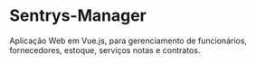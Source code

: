 # Sentrys-Manager
Aplicação Web em Vue.js, para gerenciamento de funcionários, fornecedores, estoque, serviços notas e contratos.
